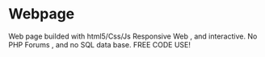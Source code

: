 # Webpage
Web page builded with html5/Css/Js      Responsive Web , and interactive. No PHP Forums , and no SQL data base.
FREE CODE USE!
